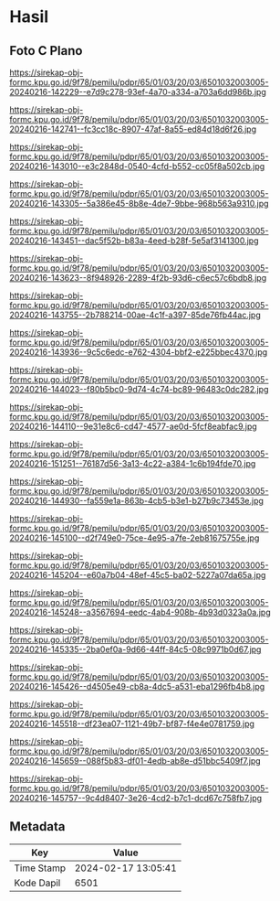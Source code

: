 # Hasil

## Foto C Plano

https://sirekap-obj-formc.kpu.go.id/9f78/pemilu/pdpr/65/01/03/20/03/6501032003005-20240216-142229--e7d9c278-93ef-4a70-a334-a703a6dd986b.jpg

https://sirekap-obj-formc.kpu.go.id/9f78/pemilu/pdpr/65/01/03/20/03/6501032003005-20240216-142741--fc3cc18c-8907-47af-8a55-ed84d18d6f26.jpg

https://sirekap-obj-formc.kpu.go.id/9f78/pemilu/pdpr/65/01/03/20/03/6501032003005-20240216-143010--e3c2848d-0540-4cfd-b552-cc05f8a502cb.jpg

https://sirekap-obj-formc.kpu.go.id/9f78/pemilu/pdpr/65/01/03/20/03/6501032003005-20240216-143305--5a386e45-8b8e-4de7-9bbe-968b563a9310.jpg

https://sirekap-obj-formc.kpu.go.id/9f78/pemilu/pdpr/65/01/03/20/03/6501032003005-20240216-143451--dac5f52b-b83a-4eed-b28f-5e5af3141300.jpg

https://sirekap-obj-formc.kpu.go.id/9f78/pemilu/pdpr/65/01/03/20/03/6501032003005-20240216-143623--8f948926-2289-4f2b-93d6-c6ec57c6bdb8.jpg

https://sirekap-obj-formc.kpu.go.id/9f78/pemilu/pdpr/65/01/03/20/03/6501032003005-20240216-143755--2b788214-00ae-4c1f-a397-85de76fb44ac.jpg

https://sirekap-obj-formc.kpu.go.id/9f78/pemilu/pdpr/65/01/03/20/03/6501032003005-20240216-143936--9c5c6edc-e762-4304-bbf2-e225bbec4370.jpg

https://sirekap-obj-formc.kpu.go.id/9f78/pemilu/pdpr/65/01/03/20/03/6501032003005-20240216-144023--f80b5bc0-9d74-4c74-bc89-96483c0dc282.jpg

https://sirekap-obj-formc.kpu.go.id/9f78/pemilu/pdpr/65/01/03/20/03/6501032003005-20240216-144110--9e31e8c6-cd47-4577-ae0d-5fcf8eabfac9.jpg

https://sirekap-obj-formc.kpu.go.id/9f78/pemilu/pdpr/65/01/03/20/03/6501032003005-20240216-151251--76187d56-3a13-4c22-a384-1c6b194fde70.jpg

https://sirekap-obj-formc.kpu.go.id/9f78/pemilu/pdpr/65/01/03/20/03/6501032003005-20240216-144930--fa559e1a-863b-4cb5-b3e1-b27b9c73453e.jpg

https://sirekap-obj-formc.kpu.go.id/9f78/pemilu/pdpr/65/01/03/20/03/6501032003005-20240216-145100--d2f749e0-75ce-4e95-a7fe-2eb81675755e.jpg

https://sirekap-obj-formc.kpu.go.id/9f78/pemilu/pdpr/65/01/03/20/03/6501032003005-20240216-145204--e60a7b04-48ef-45c5-ba02-5227a07da65a.jpg

https://sirekap-obj-formc.kpu.go.id/9f78/pemilu/pdpr/65/01/03/20/03/6501032003005-20240216-145248--a3567694-eedc-4ab4-908b-4b93d0323a0a.jpg

https://sirekap-obj-formc.kpu.go.id/9f78/pemilu/pdpr/65/01/03/20/03/6501032003005-20240216-145335--2ba0ef0a-9d66-44ff-84c5-08c9971b0d67.jpg

https://sirekap-obj-formc.kpu.go.id/9f78/pemilu/pdpr/65/01/03/20/03/6501032003005-20240216-145426--d4505e49-cb8a-4dc5-a531-eba1296fb4b8.jpg

https://sirekap-obj-formc.kpu.go.id/9f78/pemilu/pdpr/65/01/03/20/03/6501032003005-20240216-145518--df23ea07-1121-49b7-bf87-f4e4e0781759.jpg

https://sirekap-obj-formc.kpu.go.id/9f78/pemilu/pdpr/65/01/03/20/03/6501032003005-20240216-145659--088f5b83-df01-4edb-ab8e-d51bbc5409f7.jpg

https://sirekap-obj-formc.kpu.go.id/9f78/pemilu/pdpr/65/01/03/20/03/6501032003005-20240216-145757--9c4d8407-3e26-4cd2-b7c1-dcd67c758fb7.jpg


## Metadata

| Key        | Value               |
| ---------- | ------------------- |
| Time Stamp | 2024-02-17 13:05:41 |
| Kode Dapil | 6501                |



